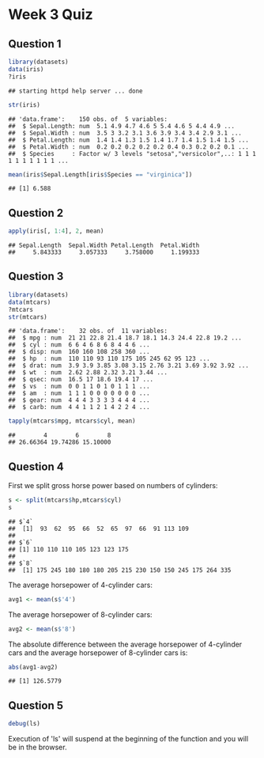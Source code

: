 # Week 3 Quiz
## Question 1

```r
library(datasets)
data(iris)
?iris
```

```
## starting httpd help server ... done
```

```r
str(iris)
```

```
## 'data.frame':	150 obs. of  5 variables:
##  $ Sepal.Length: num  5.1 4.9 4.7 4.6 5 5.4 4.6 5 4.4 4.9 ...
##  $ Sepal.Width : num  3.5 3 3.2 3.1 3.6 3.9 3.4 3.4 2.9 3.1 ...
##  $ Petal.Length: num  1.4 1.4 1.3 1.5 1.4 1.7 1.4 1.5 1.4 1.5 ...
##  $ Petal.Width : num  0.2 0.2 0.2 0.2 0.2 0.4 0.3 0.2 0.2 0.1 ...
##  $ Species     : Factor w/ 3 levels "setosa","versicolor",..: 1 1 1 1 1 1 1 1 1 1 ...
```

```r
mean(iris$Sepal.Length[iris$Species == "virginica"])
```

```
## [1] 6.588
```

## Question 2

```r
apply(iris[, 1:4], 2, mean)
```

```
## Sepal.Length  Sepal.Width Petal.Length  Petal.Width 
##     5.843333     3.057333     3.758000     1.199333
```

## Question 3

```r
library(datasets)
data(mtcars)
?mtcars
str(mtcars)
```

```
## 'data.frame':	32 obs. of  11 variables:
##  $ mpg : num  21 21 22.8 21.4 18.7 18.1 14.3 24.4 22.8 19.2 ...
##  $ cyl : num  6 6 4 6 8 6 8 4 4 6 ...
##  $ disp: num  160 160 108 258 360 ...
##  $ hp  : num  110 110 93 110 175 105 245 62 95 123 ...
##  $ drat: num  3.9 3.9 3.85 3.08 3.15 2.76 3.21 3.69 3.92 3.92 ...
##  $ wt  : num  2.62 2.88 2.32 3.21 3.44 ...
##  $ qsec: num  16.5 17 18.6 19.4 17 ...
##  $ vs  : num  0 0 1 1 0 1 0 1 1 1 ...
##  $ am  : num  1 1 1 0 0 0 0 0 0 0 ...
##  $ gear: num  4 4 4 3 3 3 3 4 4 4 ...
##  $ carb: num  4 4 1 1 2 1 4 2 2 4 ...
```

```r
tapply(mtcars$mpg, mtcars$cyl, mean)
```

```
##        4        6        8 
## 26.66364 19.74286 15.10000
```

## Question 4
First we split gross horse power based on numbers of cylinders:

```r
s <- split(mtcars$hp,mtcars$cyl)
s
```

```
## $`4`
##  [1]  93  62  95  66  52  65  97  66  91 113 109
## 
## $`6`
## [1] 110 110 110 105 123 123 175
## 
## $`8`
##  [1] 175 245 180 180 180 205 215 230 150 150 245 175 264 335
```
The average horsepower of 4-cylinder cars:

```r
avg1 <- mean(s$'4')
```
The average horsepower of 8-cylinder cars:

```r
avg2 <- mean(s$'8')
```
The absolute difference between the average horsepower of 4-cylinder cars 
and the average horsepower of 8-cylinder cars is:

```r
abs(avg1-avg2)
```

```
## [1] 126.5779
```

## Question 5

```r
debug(ls)
```
Execution of 'ls' will suspend at the beginning of the function and 
you will be in the browser.
